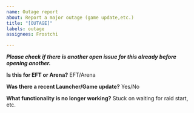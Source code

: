 ```yaml
---
name: Outage report
about: Report a major outage (game update,etc.)
title: "[OUTAGE]"
labels: outage
assignees: Frostchi

---
```


***Please check if there is another open issue for this already before opening another.***

**Is this for EFT or Arena?**
EFT/Arena

**Was there a recent Launcher/Game update?**
Yes/No

**What functionality is no longer working?**
Stuck on waiting for raid start, etc.
